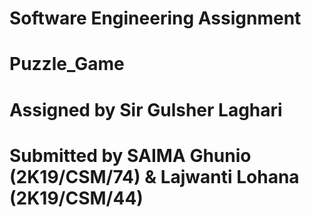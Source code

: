 # Software Engineering Assignment
# Puzzle_Game 
# Assigned by Sir Gulsher Laghari
# Submitted by SAIMA Ghunio (2K19/CSM/74) & Lajwanti Lohana (2K19/CSM/44) 
